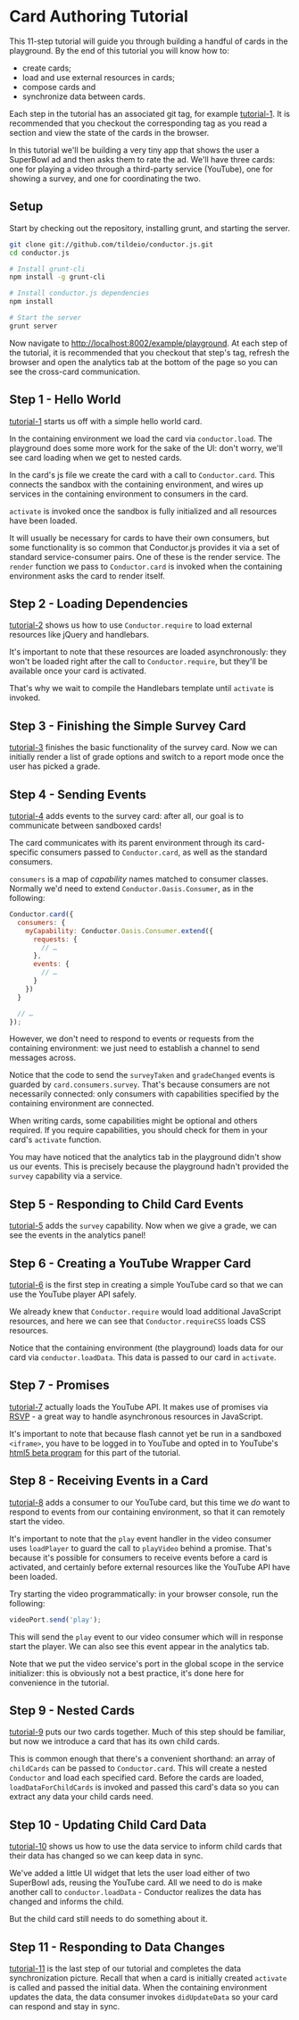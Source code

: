 # Card Authoring Tutorial

This 11-step tutorial will guide you through building a handful of cards in the
playground.  By the end of this tutorial you will know how to:

- create cards;
- load and use external resources in cards;
- compose cards and
- synchronize data between cards.

Each step in the tutorial has an associated git tag, for example
[tutorial-1](https://github.com/tildeio/conductor.js/commit/tutorial-1).
It is recommended that you checkout the corresponding tag as you read a section
and view the state of the cards in the browser.

In this tutorial we'll be building a very tiny app that shows the user a SuperBowl
ad and then asks them to rate the ad.  We'll have three cards: one for playing a
video through a third-party service (YouTube), one for showing a survey, and one
for coordinating the two.

##  Setup

Start by checking out the repository, installing grunt, and starting the server.

```sh
git clone git://github.com/tildeio/conductor.js.git
cd conductor.js

# Install grunt-cli
npm install -g grunt-cli

# Install conductor.js dependencies
npm install

# Start the server
grunt server
```

Now navigate to
[http://localhost:8002/example/playground](http://localhost:8002/example/playground).
At each step of the tutorial, it is recommended that you checkout that step's
tag, refresh the browser and open the analytics tab at the bottom of the page so
you can see the cross-card communication.

##  Step 1 - Hello World

[tutorial-1](https://github.com/tildeio/conductor.js/commit/tutorial-1) starts
us off with a simple hello world card.

In the containing environment we load the card via `conductor.load`.  The
playground does some more work for the sake of the UI: don't worry, we'll see
card loading when we get to nested cards.

In the card's js file we create the card with a call to `Conductor.card`.  This
connects the sandbox with the containing environment, and wires up services in
the containing environment to consumers in the card.

`activate` is invoked once the sandbox is fully initialized and all resources
have been loaded.

It will usually be necessary for cards to have their own consumers, but some
functionality is so common that Conductor.js provides it via a set of standard
service-consumer pairs.  One of these is the render service.  The `render`
function we pass to `Conductor.card` is invoked when the containing environment
asks the card to render itself.

##  Step 2 - Loading Dependencies

[tutorial-2](https://github.com/tildeio/conductor.js/commit/tutorial-2) shows us
how to use `Conductor.require` to load external resources like jQuery and
handlebars.

It's important to note that these resources are loaded asynchronously: they
won't be loaded right after the call to `Conductor.require`, but they'll be
available once your card is activated.

That's why we wait to compile the Handlebars template until `activate` is
invoked.

##  Step 3 - Finishing the Simple Survey Card

[tutorial-3](https://github.com/tildeio/conductor.js/commit/tutorial-3) finishes
the basic functionality of the survey card.  Now we can initially render a list
of grade options and switch to a report mode once the user has picked a grade.

##  Step 4 - Sending Events

[tutorial-4](https://github.com/tildeio/conductor.js/commit/tutorial-4) adds
events to the survey card: after all, our goal is to communicate between
sandboxed cards!

The card communicates with its parent environment through its card-specific
consumers passed to `Conductor.card`, as well as the standard consumers.

`consumers` is a map of *capability* names matched to consumer classes.
Normally we'd need to extend `Conductor.Oasis.Consumer`, as in the following:

```js
Conductor.card({
  consumers: {
    myCapability: Conductor.Oasis.Consumer.extend({
      requests: {
        // …
      },
      events: {
        // …
      }
    })
  }

  // …
});
```

However, we don't need to respond to events or requests from the containing
environment: we just need to establish a channel to send messages across.

Notice that the code to send the `surveyTaken` and `gradeChanged` events is
guarded by `card.consumers.survey`.  That's because consumers are not
necessarily connected: only consumers with capabilities specified by the
containing environment are connected.

When writing cards, some capabilities might be optional and others required.  If
you require capabilities, you should check for them in your card's `activate`
function.

You may have noticed that the analytics tab in the playground didn't show us our
events.  This is precisely because the playground hadn't provided the `survey`
capability via a service.


##  Step 5 - Responding to Child Card Events

[tutorial-5](https://github.com/tildeio/conductor.js/commit/tutorial-5) adds the
`survey` capability.  Now when we give a grade, we can see the events in the
analytics panel!

##  Step 6 - Creating a YouTube Wrapper Card

[tutorial-6](https://github.com/tildeio/conductor.js/commit/tutorial-6) is the
first step in creating a simple YouTube card so that we can use the YouTube
player API safely.

We already knew that `Conductor.require` would load additional JavaScript
resources, and here we can see that `Conductor.requireCSS` loads CSS resources.

Notice that the containing environment (the playground) loads data for our card
via `conductor.loadData`.  This data is passed to our card in `activate`.

##  Step 7 - Promises

[tutorial-7](https://github.com/tildeio/conductor.js/commit/tutorial-7) actually
loads the YouTube API.  It makes use of promises via
[RSVP](https://github.com/tildeio/rsvp.js) - a great way to handle asynchronous
resources in JavaScript.

It's important to note that because flash cannot yet be run in a sandboxed
`<iframe>`, you have to be logged in to YouTube and opted in to YouTube's [html5
beta program](http://youtube.com/html5) for this part of the tutorial.

##  Step 8 - Receiving Events in a Card

[tutorial-8](https://github.com/tildeio/conductor.js/commit/tutorial-8) adds a
consumer to our YouTube card, but this time we *do* want to respond to events
from our containing environment, so that it can remotely start the video.

It's important to note that the `play` event handler in the video consumer uses
`loadPlayer` to guard the call to `playVideo` behind a promise.  That's because
it's possible for consumers to receive events before a card is activated, and
certainly before external resources like the YouTube API have been loaded.

Try starting the video programmatically: in your browser console, run the
following:

```js
videoPort.send('play');
```

This will send the `play` event to our video consumer which will in response
start the player.  We can also see this event appear in the analytics tab.

Note that we put the video service's port in the global scope in the service
initializer: this is obviously not a best practice, it's done here for
convenience in the tutorial.

##  Step 9 - Nested Cards

[tutorial-9](https://github.com/tildeio/conductor.js/commit/tutorial-9) puts our
two cards together.  Much of this step should be familiar, but now we introduce
a card that has its own child cards.

This is common enough that there's a convenient shorthand: an array of
`childCards` can be passed to `Conductor.card`.  This will create a nested
`Conductor` and load each specified card.  Before the cards are loaded,
`loadDataForChildCards` is invoked and passed this card's data so you can
extract any data your child cards need.

##  Step 10 - Updating Child Card Data

[tutorial-10](https://github.com/tildeio/conductor.js/commit/tutorial-10) shows
us how to use the data service to inform child cards that their data has changed
so we can keep data in sync.

We've added a little UI widget that lets the user load either of two SuperBowl
ads, reusing the YouTube card.  All we need to do is make another call to
`conductor.loadData` - Conductor realizes the data has changed and informs the
child.

But the child card still needs to do something about it.

##  Step 11 - Responding to Data Changes

[tutorial-11](https://github.com/tildeio/conductor.js/commit/tutorial-11) is the
last step of our tutorial and completes the data synchronization picture.
Recall that when a card is initially created `activate` is called and passed the
initial data.  When the containing environment updates the data, the data
consumer invokes `didUpdateData` so your card can respond and stay in sync.

